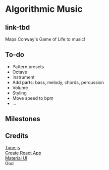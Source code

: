 # Algorithmic Music

## link-tbd

Maps Conway's Game of Life to music!

## To-do

- Pattern presets
- Octave
- Instrument
- Add parts: bass, melody, chords, percussion
- Volume
- Styling
- Move speed to bpm
- ...

## Milestones

## Credits

[Tone.js](https://tonejs.github.io/)  
[Create React App](https://github.com/facebook/create-react-app)  
[Material UI](https://mui.com/)  
God
